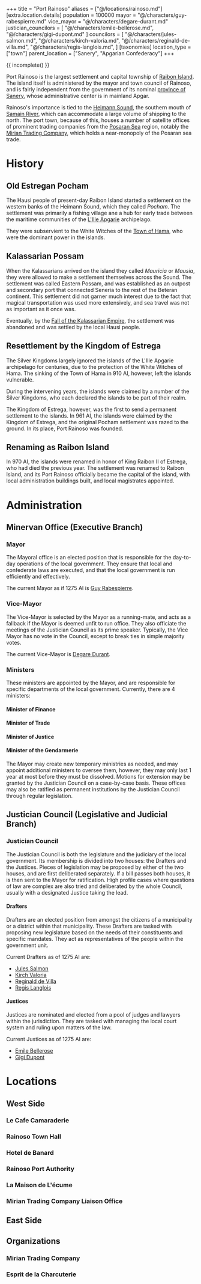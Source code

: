 +++
title = "Port Rainoso"
aliases = ["@/locations/rainoso.md"]
[extra.location.details]
population = 100000
mayor = "@/characters/guy-rabespierre.md"
vice_mayor = "@/characters/degare-durant.md"
justician_councilors = [
  "@/characters/emile-bellerose.md",
  "@/characters/gigi-dupont.md"
]
councilors = [
  "@/characters/jules-salmon.md",
  "@/characters/kirch-valoria.md",
  "@/characters/reginald-de-villa.md",
  "@/characters/regis-langlois.md",
]
[taxonomies]
location_type = ["town"]
parent_location = ["Sanery", "Apgarian Confederacy"]
+++

{{ incomplete() }}

Port Rainoso is the largest settlement and capital township of
[Raibon Island](@/locations/raibon-island.md). The island itself is administered
by the mayor and town council of Rainoso, and is fairly independent from the
government of its nominal [province of Sanery](@/locations/sanery.md), whose
administrative center is in mainland Apgar.

Rainoso's importance is tied to the
[Heimann Sound](@/locations/heimann-sound.md), the southern mouth of
[Samain River](@/locations/samain-river.md), which can accommodate a large
volume of shipping to the north. The port town, because of this, houses a number
of satellite offices of prominent trading companies from the
[Posaran Sea](@/locations/posaran-sea.md) region, notably the
[Mirian Trading Company](@/organizations/mirian-trading-company.md), which holds
a near-monopoly of the Posaran sea trade.

# History

## Old Estregan Pocham

The Hausi people of present-day Raibon Island started a settlement on the
western banks of the Heimann Sound, which they called _Pocham_. The settlement
was primarily a fishing village ane a hub for early trade between the maritime
communities of the [L'Ille Apgarie](@/locations/l-illes-apgarie.md) archipelago.

They were subservient to the White Witches of the
[Town of Hama](@/locations/hama.md), who were the dominant power in the islands.

## Kalassarian Possam

When the Kalassarians arrived on the island they called _Mauricia_ or _Mausia_,
they were allowed to make a settlement themselves across the Sound. The
settlement was called Eastern Possam, and was established as an outpost and
secondary port that connected Seneria to the rest of the Beteran continent. This
settlement did not garner much interest due to the fact that magical
transportation was used more extensively, and sea travel was not as important as
it once was.

Eventually, by the
[Fall of the Kalassarian Empire](@/events/fall-of-the-kalassarian-empire.md),
the settlement was abandoned and was settled by the local Hausi people.

## Resettlement by the Kingdom of Estrega

The Silver Kingdoms largely ignored the islands of the L'Ille Apgarie
archipelago for centuries, due to the protection of the White Witches of Hama.
The sinking of the Town of Hama in 910 AI, however, left the islands vulnerable.

During the intervening years, the islands were claimed by a number of the Silver
Kingdoms, who each declared the islands to be part of their realm.

The Kingdom of Estrega, however, was the first to send a permanent settlement to
the islands. In 961 AI, the islands were claimed by the Kingdom of Estrega, and
the original Pocham settlement was razed to the ground. In its place, Port
Rainoso was founded.

## Renaming as Raibon Island

In 970 AI, the islands were renamed in honor of King Raibon II of Estrega, who
had died the previous year. The settlement was renamed to Raibon Island, and its
Port Rainoso officially became the capital of the island, with local
administration buildings built, and local magistrates appointed.

# Administration

## Minervan Office (Executive Branch)

### Mayor

The Mayoral office is an elected position that is responsible for the day-to-day
operations of the local government. They ensure that local and confederate laws
are executed, and that the local government is run efficiently and effectively.

The current Mayor as if 1275 AI is
[Guy Rabespierre](@/characters/guy-rabespierre.md).

### Vice-Mayor

The Vice-Mayor is selected by the Mayor as a running-mate, and acts as a
fallback if the Mayor is deemed unfit to run office. They also officiate the
meetings of the Justician Council as its prime speaker. Typically, the Vice
Mayor has no vote in the Council, except to break ties in simple majority votes.

The current Vice-Mayor is [Degare Durant](@/characters/degare-durant.md).

### Ministers

These ministers are appointed by the Mayor, and are responsible for specific
departments of the local government. Currently, there are 4 ministers:

#### Minister of Finance

#### Minister of Trade

#### Minister of Justice

#### Minister of the Gendarmerie

The Mayor may create new temporary ministries as needed, and may appoint
additional ministers to oversee them, however, they may only last 1 year at most
before they must be dissolved. Motions for extension may be granted by the
Justician Council on a case-by-case basis. These offices may also be ratified as
permanent institutions by the Justician Council through regular legislation.

## Justician Council (Legislative and Judicial Branch)

### Justician Council

The Justician Council is both the legislature and the judiciary of the local
government. Its membership is divided into two houses: the Drafters and the
Justices. Pieces of legislation may be proposed by either of the two houses, and
are first deliberated separately. If a bill passes both houses, it is then sent
to the Mayor for ratification. High profile cases where questions of law are
complex are also tried and deliberated by the whole Council, usually with a
designated Justice taking the lead.

#### Drafters

Drafters are an elected position from amongst the citizens of a municipality or
a district within that municipality. These Drafters are tasked with proposing
new legislature based on the needs of their constituents and specific mandates.
They act as representatives of the people within the government unit.

Current Drafters as of 1275 AI are:

- [Jules Salmon](@/characters/jules-salmon.md)
- [Kirch Valoria](@/characters/kirch-valoria.md)
- [Reginald de Villa](@/characters/reginald-de-villa.md)
- [Regis Langlois](@/characters/regis-langlois.md)

#### Justices

Justices are nominated and elected from a pool of judges and lawyers within the
jurisdiction. They are tasked with managing the local court system and ruling
upon matters of the law.

Current Justices as of 1275 AI are:

- [Emile Bellerose](@/characters/emile-bellerose.md)
- [Gigi Dupont](@/characters/gigi-dupont.md)

# Locations

## West Side

### Le Cafe Camaraderie

### Rainoso Town Hall

### Hotel de Banard

### Rainoso Port Authority

### La Maison de L'écume

### Mirian Trading Company Liaison Office

## East Side

## Organizations

### Mirian Trading Company

### Esprit de la Charcuterie
